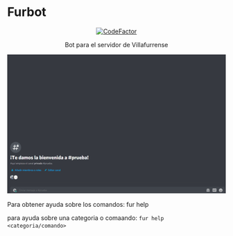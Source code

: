 # Furbot
<div align="center"><a href="https://www.codefactor.io/repository/github/tekofx/furbot"><img src="https://www.codefactor.io/repository/github/tekofx/furbot/badge" alt="CodeFactor" /></a></div>



<p align="center">Bot para el servidor de Villafurrense</p>


![Demo](assets/demo.gif)

Para obtener ayuda sobre los comandos:
fur help


para ayuda sobre una categoria o comaando:
`fur help <categoria/comando>`

